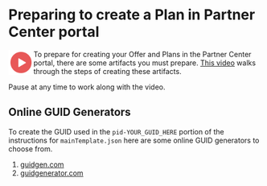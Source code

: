 # Preparing to create a Plan in Partner Center portal

<a href="https://youtu.be/vvdwxme8yTw"><img src="./images/Video.png" width="50" style="float:left;align:left;" align="left" target="_blank"></a> To prepare for creating your Offer and Plans in the Partner Center portal, there are some artifacts you must prepare. <a href="https://youtu.be/vvdwxme8yTw">This video</a> walks through the steps of creating these artifacts.

Pause at any time to work along with the video.

## Online GUID Generators

To create the GUID used in the `pid-YOUR_GUID_HERE` portion of the instructions for `mainTemplate.json` here are some online GUID generators to choose from.

1. [guidgen.com](https://www.guidgen.com/)
1. [guidgenerator.com](https://www.guidgenerator.com/)






